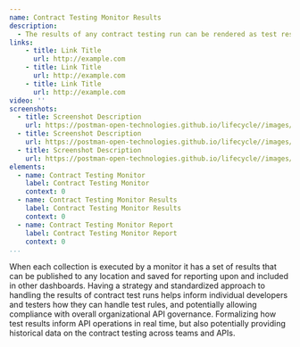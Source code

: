 ```yaml
---
name: Contract Testing Monitor Results
description: 
  - The results of any contract testing run can be rendered as test results, presented using visualizer, and posted to existing APM or other destination that can be used as part of wider observability systems, allowing contract tests across all APIs to be centralized for understanding API performance at scale.
links:
    - title: Link Title
      url: http://example.com
    - title: Link Title
      url: http://example.com
    - title: Link Title
      url: http://example.com            
video: ''
screenshots:
  - title: Screenshot Description
    url: https://postman-open-technologies.github.io/lifecycle//images/postman-screenshot.png          
  - title: Screenshot Description
    url: https://postman-open-technologies.github.io/lifecycle//images/postman-screenshot.png  
  - title: Screenshot Description
    url: https://postman-open-technologies.github.io/lifecycle//images/postman-screenshot.png   
elements:
  - name: Contract Testing Monitor
    label: Contract Testing Monitor   
    context: 0     
  - name: Contract Testing Monitor Results
    label: Contract Testing Monitor Results   
    context: 0   
  - name: Contract Testing Monitor Report
    label: Contract Testing Monitor Report   
    context: 0      
...
```

When each collection is executed by a monitor it has a set of results that can be published to any location and saved for reporting upon and included in other dashboards. Having a strategy and standardized approach to handling the results of contract test runs helps inform individual developers and testers how they can handle test rules, and potentially allowing compliance with overall organizational API governance. Formalizing how test results inform API operations in real time, but also potentially providing historical data on the contract testing across teams and APIs.